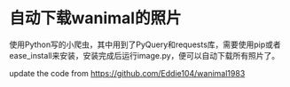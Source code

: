 # 自动下载wanimal的照片

使用Python写的小爬虫，其中用到了PyQuery和requests库，需要使用pip或者ease_install来安装，安装完成后运行image.py，便可以自动下载所有照片了。


update the code from https://github.com/Eddie104/wanimal1983
